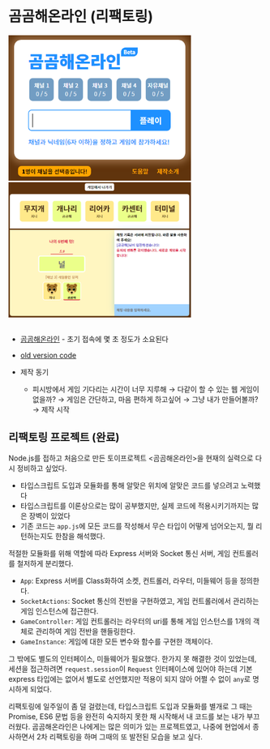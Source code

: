 # 곰곰해온라인 (리팩토링)

<img src="preview.png" alt="곰곰해온라인1" width="360" />
<img src="preview2.png" alt="곰곰해온라인2" width="360" style="margin-bottom: 15px" />

- [곰곰해온라인](https://bearchain.herokuapp.com) - 초기 접속에 몇 초 정도가 소요된다
- [old version code](https://github.com/zinirun/gom-gom-hae-online/tree/e2329cc9e15a5a2b55878fca3d795799b7caff84/old-version)

- 제작 동기
  - 피시방에서 게임 기다리는 시간이 너무 지루해 → 다같이 할 수 있는 웹 게임이 없을까? → 게임은 간단하고, 마음 편하게 하고싶어 → 그냥 내가 만들어볼까? → 제작 시작

## 리팩토링 프로젝트 (완료)

Node.js를 접하고 처음으로 만든 토이프로젝트 <곰곰해온라인>을 현재의 실력으로 다시 정비하고 싶었다.
- 타입스크립트 도입과 모듈화를 통해 알맞은 위치에 알맞은 코드를 넣으려고 노력했다
- 타입스크립트를 이론상으로는 많이 공부했지만, 실제 코드에 적용시키기까지는 많은 장벽이 있었다
- 기존 코드는 `app.js`에 모든 코드를 작성해서 무슨 타입이 어떻게 넘어오는지, 뭘 리턴하는지도 한참을 해석했다.

적절한 모듈화를 위해 역할에 따라 Express 서버와 Socket 통신 서버, 게임 컨트롤러를 철저하게 분리했다. 

- `App`: Express 서버를 Class화하여 소켓, 컨트롤러, 라우터, 미들웨어 등을 정의한다.
- `SocketActions`: Socket 통신의 전반을 구현하였고, 게임 컨트롤러에서 관리하는 게임 인스턴스에 접근한다.
- `GameController`: 게임 컨트롤러는 라우터의 uri를 통해 게임 인스턴스를 1개의 객체로 관리하여 게임 전반을 핸들링한다.
- `GameInstance`: 게임에 대한 모든 변수와 함수를 구현한 객체이다.

그 밖에도 별도의 인터페이스, 미들웨어가 필요했다. 한가지 못 해결한 것이 있었는데, 세션을 접근하려면 `request.session`이 `Request` 인터페이스에 있어야 하는데 기본 express 타입에는 없어서 별도로 선언했지만 적용이 되지 않아 어쩔 수 없이 `any`로 명시하게 되었다.


리팩토링에 일주일이 좀 덜 걸렸는데, 타입스크립트 도입과 모듈화를 별개로 그 때는 Promise, ES6 문법 등을 완전히 숙지하지 못한 채 시작해서 내 코드를 보는 내가 부끄러웠다. 곰곰해온라인은 나에게는 많은 의미가 있는 프로젝트였고, 나중에 현업에서 종사하면서 2차 리팩토링을 하며 그때의 또 발전된 모습을 보고 싶다.